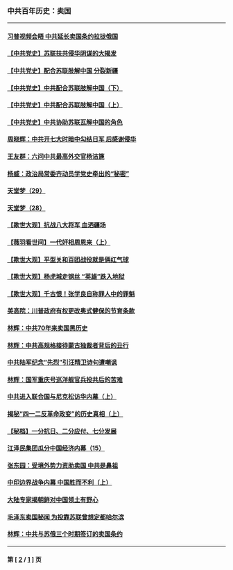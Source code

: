 ### 中共百年历史：卖国
---
#### [习普视频会晤 中共延长卖国条约拉拢俄国](../../pages/nf1176117/n13060971.md?10120430) 
#### [【中共党史】苏联扶共侵华阴谋的大揭发](../../pages/nf1176117/n13056050.md?10120430) 
#### [【中共党史】配合苏联肢解中国 分裂新疆](../../pages/nf1176117/n13040700.md?10120430) 
#### [【中共党史】中共配合苏联肢解中国（下）](../../pages/nf1176117/n13035660.md?10120430) 
#### [【中共党史】中共配合苏联肢解中国（上）](../../pages/nf1176117/n13030262.md?10120430) 
#### [【中共党史】中共协助苏联瓦解中国的角色](../../pages/nf1176117/n13018109.md?10120430) 
#### [周晓辉：中共开七大时暗中勾结日军 后感谢侵华](../../pages/nf1176117/n12921960.md?10120430) 
#### [王友群：六问中共最高外交官杨洁篪](../../pages/nf1176117/n12836495.md?10120430) 
#### [杨威：政治局常委齐动员学党史牵出的“秘密”](../../pages/nf1176117/n12764642.md?10120430) 
#### [天堂梦（29）](../../pages/nf1176117/n12408465.md?10120430) 
#### [天堂梦（28）](../../pages/nf1176117/n12408309.md?10120430) 
#### [【欺世大观】抗战八大将军 血洒疆场](../../pages/nf1176117/n12357044.md?10120430) 
#### [【薇羽看世间】一代奸相周恩来（上）](../../pages/nf1176117/n12401109.md?10120430) 
#### [【欺世大观】平型关和百团战役就是俩红气球](../../pages/nf1176117/n12359157.md?10120430) 
#### [【欺世大观】杨虎城走钢丝 “英雄”跌入地狱](../../pages/nf1176117/n12358840.md?10120430) 
#### [【欺世大观】千古恨！张学良自称罪人中的罪魁](../../pages/nf1176117/n12358629.md?10120430) 
#### [美高院：川普政府有权更改奥式健保的节育条款](../../pages/nf1176117/n12242171.md?10120430) 
#### [林辉：中共70年来卖国黑历史](../../pages/nf1176117/n11552181.md?10120430) 
#### [林辉：中共高规格接待蒙古独裁者背后的丑行](../../pages/nf1176117/n11225005.md?10120430) 
#### [中共陆军纪念“先烈”引汪精卫诗句遭嘲讽](../../pages/nf1176117/n11153345.md?10120430) 
#### [林辉：国军重庆号巡洋舰官兵投共后的苦难](../../pages/nf1176117/n10997801.md?10120430) 
#### [中共进入联合国与尼克松访华内幕（上）](../../pages/nf1176117/n10138788.md?10120430) 
#### [揭秘“四一二反革命政变”的历史真相（上）](../../pages/nf1176117/n9996650.md?10120430) 
#### [【秘档】一分抗日、二分应付、七分发展](../../pages/nf1176117/n9331484.md?10120430) 
#### [江泽民集团瓜分中国经济内幕（15）](../../pages/nf1176117/n9268584.md?10120430) 
#### [张东园：受境外势力资助卖国 中共是鼻祖](../../pages/nf1176117/n9272480.md?10120430) 
#### [中印边界战争内幕 中国胜而不利（上）](../../pages/nf1176117/n9252458.md?10120430) 
#### [大陆专家揭朝鲜对中国领土有野心](../../pages/nf1176117/n9074056.md?10120430) 
#### [毛泽东卖国秘闻 为投靠苏联曾想定都哈尔滨](../../pages/nf1176117/n9058631.md?10120430) 
#### [林辉：中共与苏俄三个时期签订的卖国条约](../../pages/nf1176117/n9036062.md?10120430) 

---
#### 第 [ [2](./2.md?10120430) / [1](./1.md?10120430) ] 页
